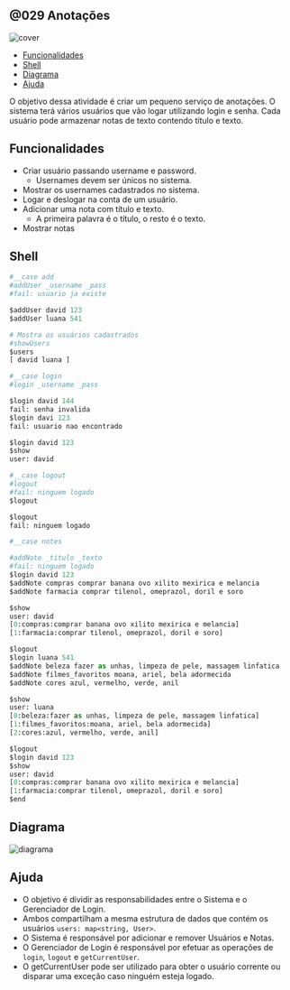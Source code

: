 ## @029 Anotações

![cover](https://raw.githubusercontent.com/qxcodepoo/arcade/master/base/029/cover.jpg)

[](toc)

- [Funcionalidades](#funcionalidades)
- [Shell](#shell)
- [Diagrama](#diagrama)
- [Ajuda](#ajuda)
[](toc)

O objetivo dessa atividade é criar um pequeno serviço de anotações. O sistema terá vários usuários que vão logar utilizando login e senha. Cada usuário pode armazenar notas de texto contendo título e texto.

## Funcionalidades

- Criar usuário passando username e password.
    - Usernames devem ser únicos no sistema.
- Mostrar os usernames cadastrados no sistema.
- Logar e deslogar na conta de um usuário.
- Adicionar uma nota com título e texto.
    - A primeira palavra é o título, o resto é o texto.
- Mostrar notas

## Shell

```python
#__case add
#addUser _username _pass
#fail: usuario ja existe

$addUser david 123
$addUser luana 541

# Mostra os usuários cadastrados
#showUsers
$users
[ david luana ]

#__case login
#login _username _pass

$login david 144
fail: senha invalida
$login davi 123
fail: usuario nao encontrado

$login david 123
$show
user: david

#__case logout
#logout
#fail: ninguem logado
$logout

$logout
fail: ninguem logado

#__case notes

#addNote _titulo _texto
#fail: ninguem logado
$login david 123
$addNote compras comprar banana ovo xilito mexirica e melancia
$addNote farmacia comprar tilenol, omeprazol, doril e soro

$show
user: david
[0:compras:comprar banana ovo xilito mexirica e melancia]
[1:farmacia:comprar tilenol, omeprazol, doril e soro]

$logout
$login luana 541
$addNote beleza fazer as unhas, limpeza de pele, massagem linfatica
$addNote filmes_favoritos moana, ariel, bela adormecida
$addNote cores azul, vermelho, verde, anil

$show
user: luana
[0:beleza:fazer as unhas, limpeza de pele, massagem linfatica]
[1:filmes_favoritos:moana, ariel, bela adormecida]
[2:cores:azul, vermelho, verde, anil]

$logout
$login david 123
$show
user: david
[0:compras:comprar banana ovo xilito mexirica e melancia]
[1:farmacia:comprar tilenol, omeprazol, doril e soro]
$end

```

## Diagrama
![diagrama](https://raw.githubusercontent.com/qxcodepoo/arcade/master/base/029/diagrama.png)

## Ajuda
- O objetivo é dividir as responsabilidades entre o Sistema e o Gerenciador de Login.
- Ambos compartilham a mesma estrutura de dados que contém os usuários `users: map<string, User>`.
- O Sistema é responsável por adicionar e remover Usuários e Notas.
- O Gerenciador de Login é responsável por efetuar as operações de `login`, `logout` e `getCurrentUser`.
- O getCurrentUser pode ser utilizado para obter o usuário corrente ou disparar uma exceção caso ninguém esteja logado.
